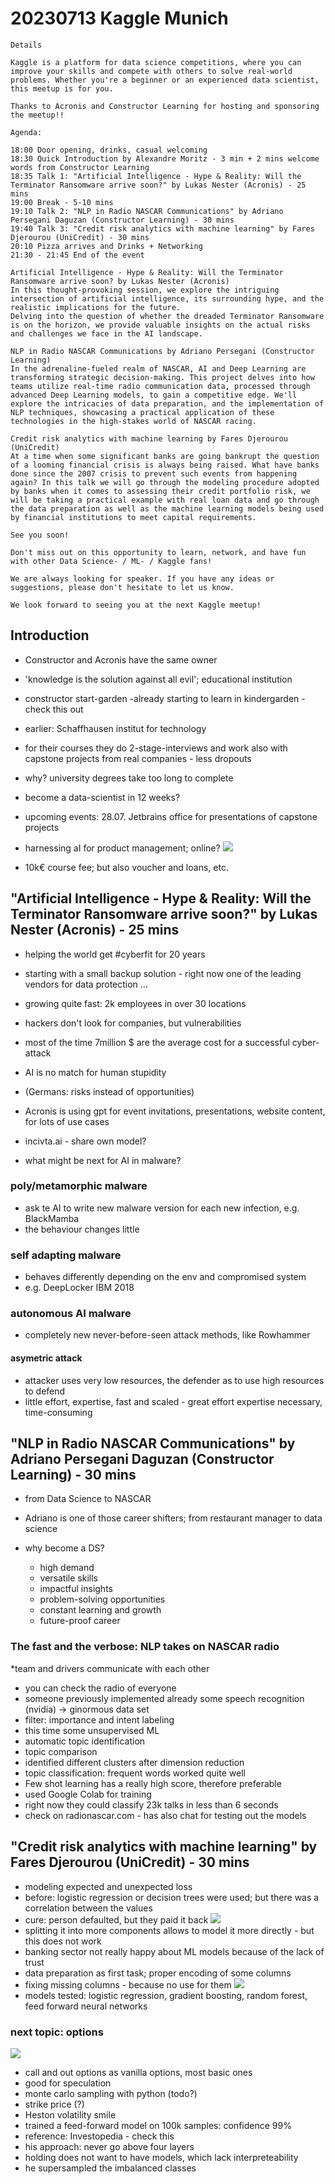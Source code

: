 # 20230713 Kaggle Munich

```
Details

Kaggle is a platform for data science competitions, where you can improve your skills and compete with others to solve real-world problems. Whether you're a beginner or an experienced data scientist, this meetup is for you.

Thanks to Acronis and Constructor Learning for hosting and sponsoring the meetup!!

Agenda:

18:00 Door opening, drinks, casual welcoming
18:30 Quick Introduction by Alexandre Moritz - 3 min + 2 mins welcome words from Constructor Learning
18:35 Talk 1: "Artificial Intelligence - Hype & Reality: Will the Terminator Ransomware arrive soon?" by Lukas Nester (Acronis) - 25 mins
19:00 Break - 5-10 mins
19:10 Talk 2: "NLP in Radio NASCAR Communications" by Adriano Persegani Daguzan (Constructor Learning) - 30 mins
19:40 Talk 3: "Credit risk analytics with machine learning" by Fares Djerourou (UniCredit) - 30 mins
20:10 Pizza arrives and Drinks + Networking
21:30 - 21:45 End of the event

Artificial Intelligence - Hype & Reality: Will the Terminator Ransomware arrive soon? by Lukas Nester (Acronis)
In this thought-provoking session, we explore the intriguing intersection of artificial intelligence, its surrounding hype, and the realistic implications for the future.
Delving into the question of whether the dreaded Terminator Ransomware is on the horizon, we provide valuable insights on the actual risks and challenges we face in the AI landscape.

NLP in Radio NASCAR Communications by Adriano Persegani (Constructor Learning)
In the adrenaline-fueled realm of NASCAR, AI and Deep Learning are transforming strategic decision-making. This project delves into how teams utilize real-time radio communication data, processed through advanced Deep Learning models, to gain a competitive edge. We'll explore the intricacies of data preparation, and the implementation of NLP techniques, showcasing a practical application of these technologies in the high-stakes world of NASCAR racing.

Credit risk analytics with machine learning by Fares Djerourou (UniCredit)
At a time when some significant banks are going bankrupt the question of a looming financial crisis is always being raised. What have banks done since the 2007 crisis to prevent such events from happening again? In this talk we will go through the modeling procedure adopted by banks when it comes to assessing their credit portfolio risk, we will be taking a practical example with real loan data and go through the data preparation as well as the machine learning models being used by financial institutions to meet capital requirements.

See you soon!

Don't miss out on this opportunity to learn, network, and have fun with other Data Science- / ML- / Kaggle fans!

We are always looking for speaker. If you have any ideas or suggestions, please don't hesitate to let us know.

We look forward to seeing you at the next Kaggle meetup!
```

## Introduction
* Constructor and Acronis have the same owner
* 'knowledge is the solution against all evil'; educational institution
*  constructor start-garden -already starting to learn in kindergarden - check this out
* earlier: Schaffhausen institut for technology
* for their courses they do 2-stage-interviews and work also with capstone projects from real companies - less dropouts
* why? university degrees take too long to complete
* become a data-scientist in 12 weeks?

* upcoming events: 28.07. Jetbrains office for presentations of capstone projects
* harnessing aI for product management; online?
![](img00.png)
* 10k€ course fee; but also voucher and loans, etc.

## "Artificial Intelligence - Hype & Reality: Will the Terminator Ransomware arrive soon?" by Lukas Nester (Acronis) - 25 mins
* helping the world get #cyberfit for 20 years
* starting with a small backup solution - right now one of the leading vendors for data protection ...
* growing quite fast: 2k employees in over 30 locations

* hackers don't look for companies, but vulnerabilities
* most of the time 7million $ are the average cost for a successful cyber-attack
* AI is no match for human stupidity
* (Germans: risks instead of opportunities)
* Acronis is using gpt for event invitations, presentations, website content, for lots of use cases
*  incivta.ai - share own model?

* what might be next for AI in malware?

### poly/metamorphic malware
* ask te AI to write new malware version for each new infection, e.g. BlackMamba
* the behaviour changes little

### self adapting malware
* behaves differently depending on the env and compromised system
* e.g. DeepLocker IBM 2018

### autonomous AI malware
* completely new never-before-seen attack methods, like Rowhammer

#### asymetric attack
* attacker uses very low resources, the defender as to use high resources to defend
* little effort, expertise, fast and scaled - great effort expertise necessary, time-consuming

##  "NLP in Radio NASCAR Communications" by Adriano Persegani Daguzan (Constructor Learning) - 30 mins
* from Data Science to NASCAR
* Adriano is one of those career shifters; from restaurant manager to data science

* why become a DS?
  *  high demand
  * versatile skills
  * impactful insights
  * problem-solving opportunities
  * constant learning and growth
  * future-proof career

### The fast and the verbose: NLP takes on NASCAR radio
*team and drivers communicate with each other
* you can check the radio of everyone
* someone previously implemented already some speech recognition (nvidia) -> ginormous data set
* filter: importance and intent labeling
* this time some unsupervised ML
* automatic topic identification
* topic comparison
* identified different clusters after dimension reduction
* topic classification: frequent words worked quite well
* Few shot learning has a really high score, therefore preferable
* used Google Colab for training
* right now they could classify 23k talks in less than 6 seconds
* check on radionascar.com - has also chat for testing out the models

## "Credit risk analytics with machine learning" by Fares Djerourou (UniCredit) - 30 mins
* modeling expected and unexpected loss
* before: logistic regression or decision trees were used; but there was a correlation between the values
*  cure: person defaulted, but they paid it back
![](img01.png)
* splitting it into more components allows to model it more directly - but this does not work
* banking sector not really happy about ML models because of the lack of trust
* data preparation as first task; proper encoding of some columns
* fixing missing columns - because no use for them
![](img02.png)
* models tested: logistic regression, gradient boosting, random forest, feed forward neural networks

### next topic: options
![](img03.png)
* call and out options as vanilla options, most basic ones
* good for speculation
* monte carlo sampling with python (todo?)
* strike price (?)
* Heston volatility smile
* trained a feed-forward model on 100k samples: confidence 99%
* reference: Investopedia - check this
* his approach: never go above four layers
* holding does not want to have models, which lack interpreteability
* he supersampled the imbalanced classes
